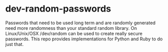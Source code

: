 dev-random-passwords
====================

Passwords that need to be used long term and are randomly generated need more randomness than your standard random library. On Linux/Unix/OSX /dev/random can be used to create really secure passwords. This repo provides implementations for Python and Ruby to do just that.
